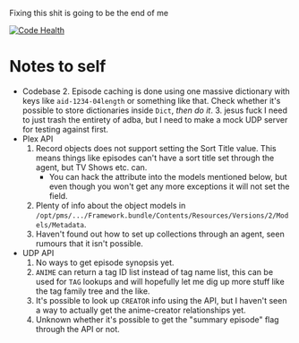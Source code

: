 Fixing this shit is going to be the end of me

[![Code Health](https://landscape.io/github/404d/AniDB.bundle/master/landscape.svg?style=flat)](https://landscape.io/github/404d/AniDB.bundle/master)

# Notes to self
- Codebase
    2. Episode caching is done using one massive dictionary with keys like
       `aid-1234-04length` or something like that. Check whether it's possible
       to store dictionaries inside `Dict`, *then do it*.
    3. jesus fuck I need to just trash the entirety of adba, but I need to make
       a mock UDP server for testing against first.
- Plex API
    1. Record objects does not support setting the Sort Title value. This means
       things like episodes can't have a sort title set through the agent, but
       TV Shows etc. can.
        - You can hack the attribute into the models mentioned below, but even
          though you won't get any more exceptions it will not set the field.
    2. Plenty of info about the object models in
       `/opt/pms/.../Framework.bundle/Contents/Resources/Versions/2/Models/Metadata`.
    3. Haven't found out how to set up collections through an agent, seen rumours
       that it isn't possible.
- UDP API
    1. No ways to get episode synopsis yet.
    2. `ANIME` can return a tag ID list instead of tag name list, this can be
       used for `TAG` lookups and will hopefully let me dig up more stuff like
       the tag family tree and the like.
    3. It's possible to look up `CREATOR` info using the API, but I haven't seen
       a way to actually get the anime-creator relationships yet.
    4. Unknown whether it's possible to get the "summary episode" flag through
       the API or not.
